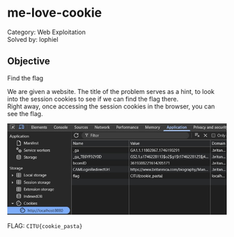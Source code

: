 # me-love-cookie

Category: Web Exploitation\
Solved by: lophiel

## Objective

Find the flag

We are given a website. The title of the problem serves as a hint, to look into the session cookies to see if we can find the flag there.\
Right away, once accessing the session cookies in the browser, you can see the flag.

![Screenshot of session cookies](cookie.jpg)

FLAG: `CITU{cookie_pasta}`
